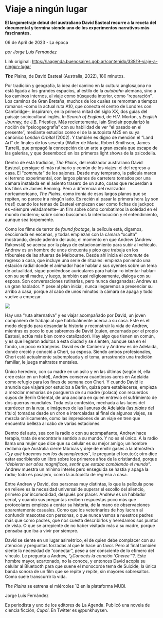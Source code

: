 # Viaje a ningún lugar

**El largometraje debut del australiano David Easteal recurre a la receta del documental y termina siendo uno de los experimentos narrativos más fascinantes.**

06 de April de 2023 - La época

_por Jorge Luis Fernández_

Link original: https://laagenda.buenosaires.gob.ar/contenido/33819-viaje-a-ningun-lugar



*****The***** Plains, de David Easteal (Australia, 2022), 180 minutos.




Por tradición y geografía, la idea del camino en la cultura anglosajona no está ligada a los grandes espacios, al estilo de la *autobahn* alemana, sino a los caminos internos, al viaje como búsqueda interior, como “reparación”. Los caminos de Gran Bretaña, muchos de los cuales se remontan a tiempos romanos –como la actual ruta A10, que conecta el centro de Londres con Cambridge–, inspiraron, en la primera mitad del siglo XX, dos guías del paisaje sociocultural inglés, *In Search of England,* de H.V. Morton, y *English Journey,* de J.B. Priestley. Más recientemente, Iain Sinclair popularizó la noción de “psicogeografía” con su habilidad de ver “el pasado en el presente”, mediante estudios como el de la autopista M25 en su ya canónico *London Orbital* (2002). Y también es digno de mención el “Land Art” de finales de los sesenta (Walter de Maria, Robert Smithson, James Turrell), que propagó la concepción de un arte a gran escala que escape de las galerías, y que desembocó en los primeros light shows de la psicodelia.




Dentro de esta tradición, *The Plains*, del realizador australiano David Easteal, persigue el más rutinario y común de los viajes: el del regreso a casa. El “*commute”* de los sajones. Desde muy temprano, la película marca el terreno experimental, con largos planos de carretera tomados por una cámara instalada en el asiento trasero de un auto, cosas que recuerdan a los films de James Benning. Pero a diferencia del realizador norteamericano, *The Plains*, como ironía de esos largos planos que se repiten, no parece ir a ningún lado. Es recién al pasar la primera hora (¡y son tres!) cuando los temas de Easteal empiezan caer como fichas de jackpot: es –siempre veladamente– un film sobre cómo combatimos la soledad en el mundo moderno; sobre cómo buscamos la interlocución y el entendimiento, aunque sea torpemente.




Como los films de terror de *found footage*, la película está, digamos, seccionada en escenas, y todas empiezan con la cámara “oculta” mostrando, desde adentro del auto, el momento en que Andrew (Andrew Rakowski) se acerca por la playa de estacionamiento para subir al vehículo. Andrew es un hombre de unos cincuenta y pico que trabaja en los tribunales de las afueras de Melbourne. Desde ahí inicia el *commute* de regreso a casa, que incluye una serie de rituales: empieza poniendo una estación radial donde el animador hace hablar a sus oyentes sobre un tema de actualidad, sigue poniéndose auriculares para hablar –o intentar hablar– con su senil madre, y luego, también casi religiosamente, dialoga con su esposa. Son conversaciones rutinarias, pero nunca desganadas: Andrew es un gran hablador. Y pese al plan inicial, nunca llegaremos a presenciar su arribo a casa, porque al cabo de unos minutos la cámara se apaga y todo vuelve a empezar.




![](https://cdn.feater.me/files/images/1079552/9a813241-e753-4cf8-b4b1-74ef0dbf1fdb.jpg)




Hay una “ruta alternativa” y es viajar acompañado por David, un joven compañero de trabajo al que habitualmente acerca a su casa. Este es el modo elegido para desandar la historia y reconstruir la vida de Andrew, mientras es poco lo que sabremos de David (quien, encarnado por el propio Easteal, actúa más bien como catalizador). Hay algo que tienen en común, y es que llegaron adultos a esta ciudad y se sienten, aunque sea en el fondo, un poco extranjeros. David es de Canberra y Andrew es de Adelaida, donde creció y conoció a Cheri, su esposa. Siendo ambos profesionales, Cheri está actualmente subempleada y el tema, arrastrando una tradición familiar, le juega maltratos mentales.




Único heredero, con su madre en un asilo y en las últimas (según él, ella cree estar en un hotel), Andrew conserva cuantiosos acres en Adelaida como refugio para los fines de semana con Cheri. Y cuando David le anuncia que viajará por estudios a Berlín, quizá para establecerse, empieza a mezclar memorias de posguerra de su madre (polaca) con recuerdos suyos de Berlín Oriental, de una anciana en quien entrevió el sufrimiento de dos guerras mundiales. Toda esta confesión, mechada a las luces del atardecer en la ruta, e imágenes de las llanuras de Adelaida (las *plains* del título) tomadas desde un dron e intercaladas al final de algunos viajes, se mezcla oníricamente, como las impresiones de un viaje en tren que encuentra belleza al cabo de varias estaciones.




Dentro del auto, sea con la radio o con su acompañante, Andrew hace terapia, trata de encontrarle sentido a su mundo. Y no es el único. A la radio llama una mujer que dice que su celular es su mejor amigo; un hombre reclama que Australia cierre fábricas y deje de emitir gases a la atmósfera (*“¿y qué hacemos con los desempleados”*, le pregunta el locutor); otro dice estar escribiendo un libro sobre los primeros años de la cristiandad, porque *“debieron ser años magníficos, sentir que estaba cambiando el mundo”*. Andrew muestra un mínimo interés pero enseguida se hastía y apaga la radio; todo es pasajero, como la autopista de regreso a casa.




Entre Andrew y David, dos personas muy distintas, lo que la película pone en relieve es la necesidad universal de superar el escollo del silencio, primero por incomodidad, después por placer. Andrew es un hablador serial, y cuando sus preguntas reciben respuestas poco más que protocolares empieza a contar su historia, de la mano de observaciones aparentemente casuales. Como que los veterinarios de hoy lucran al confundir mascotas con personas, o que nunca vemos a nuestros padres más que como padres, que nos cuesta describirlos y heredamos sus puntos de vista. O que se arrepiente de no haber visitado más a su madre, porque pensaba que iba a vivir por siempre.




David se siente en un lugar asimétrico, el de quien debe complacer con su atención y preguntas forzadas al que le hace un favor. Pero al final también siente la necesidad de “conectar”, pese a ser consciente de lo efímero del vínculo. Le pregunta a Andrew, *“¿Conocés la canción ‘Cheree’”?*. Este hombre mayor, acartonado, no la conoce, y entonces David acopla su celular al Bluetooth para que suene el monocorde tema de Suicide, la única banda sonora de un film que se repite y repite, sin mayores sobresaltos. Como suele transcurrir la vida.




*The Plains* se estrena el miércoles 12 en la plataforma MUBI.




Jorge Luis Fernández




Es periodista y uno de los editores de La Agenda. Publicó una novela de ciencia ficción, *Cupol*. En Twitter es @punkhuysen.



